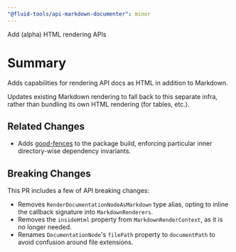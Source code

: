 ```yaml
---
"@fluid-tools/api-markdown-documenter": minor
---
```


Add (alpha) HTML rendering APIs

# Summary

Adds capabilities for rendering API docs as HTML in addition to Markdown.

Updates existing Markdown rendering to fall back to this separate infra, rather than bundling its own HTML rendering (for tables, etc.).

## Related Changes

-   Adds [good-fences](https://www.npmjs.com/package/good-fences) to the package build, enforcing particular inner directory-wise dependency invariants.

## Breaking Changes

This PR includes a few of API breaking changes:

-   Removes `RenderDocumentationNodeAsMarkdown` type alias, opting to inline the callback signature into `MarkdownRenderers`.
-   Removes the `insideHtml` property from `MarkdownRenderContext`, as it is no longer needed.
-   Renames `DocumentationNode`'s `filePath` property to `documentPath` to avoid confusion around file extensions.
